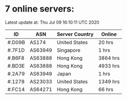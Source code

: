 # 7 online servers:

Latest update at: Thu Jul 09 16:10:11 UTC 2020

| ID | ASN | Server Country | Online |
| -- | --- | -------------- | ------ |
| #.D09B | AS174 | United States | 20 hrs |
| #.7F1D | AS63949 | Singapore | 1 hrs |
| #.B6F8 | AS63888 | Hong Kong | 3864 hrs |
| #.BD3E | AS63888 | Hong Kong | 4933 hrs |
| #.2A79 | AS63949 | Japan | 1 hrs |
| #.1278 | AS23033 | United States | 1349 hrs |
| #.FC14 | AS64271 | Hong Kong | 66 hrs |

